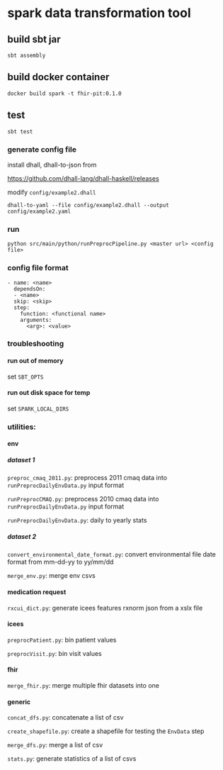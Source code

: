 # spark data transformation tool #

## build sbt jar

```
sbt assembly
```

## build docker container

```
docker build spark -t fhir-pit:0.1.0
```

## test

```
sbt test
```


### generate config file

install dhall, dhall-to-json from

https://github.com/dhall-lang/dhall-haskell/releases

modify `config/example2.dhall`

```
dhall-to-yaml --file config/example2.dhall --output config/example2.yaml
```

### run
```
python src/main/python/runPreprocPipeline.py <master url> <config file>
```

### config file format
```
- name: <name>
  dependsOn: 
  - <name>
  skip: <skip>
  step:
    function: <functional name>
    arguments:
      <arg>: <value>
```

### troubleshooting

#### run out of memory

set `SBT_OPTS`

#### run out disk space for temp

set `SPARK_LOCAL_DIRS`

### utilities:

#### env ####

##### dataset 1 #####

`preproc_cmaq_2011.py`: preprocess 2011 cmaq data into `runPreprocDailyEnvData.py` input format

`runPreprocCMAQ.py`: preprocess 2010 cmaq data into `runPreprocDailyEnvData.py` input format

`runPreprocDailyEnvData.py`: daily to yearly stats

##### dataset 2 #####

`convert_environmental_date_format.py`: convert environmental file date format from mm-dd-yy to yy/mm/dd

`merge_env.py`: merge env csvs

#### medication request ####

`rxcui_dict.py`: generate icees features rxnorm json from a xslx file

#### icees ####

`preprocPatient.py`: bin patient values

`preprocVisit.py`: bin visit values

#### fhir ####

`merge_fhir.py`: merge multiple fhir datasets into one

#### generic

`concat_dfs.py`: concatenate a list of csv

`create_shapefile.py`: create a shapefile for testing the `EnvData` step

`merge_dfs.py`: merge a list of csv

`stats.py`: generate statistics of a list of csvs



